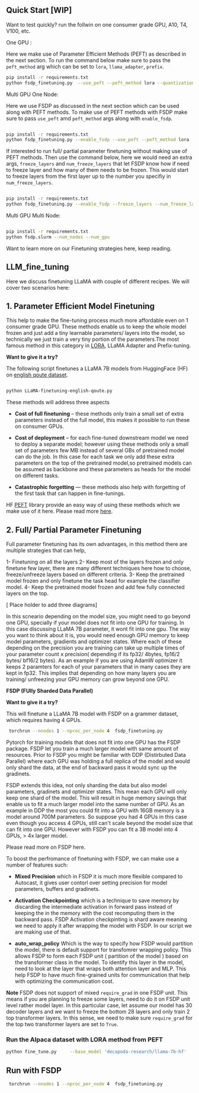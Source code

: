 
## Quick Start [WIP]

Want to test quickly? run the follwin on one consumer grade GPU, A10, T4, V100, etc.

One GPU :

Here we make use of Parameter Efficient Methods (PEFT) as described in the next section. To run the command below make sure to pass the `peft_method` arg which can be set to `lora`, `llama_adapter`, `prefix`.

```bash
pip install -r requirements.txt
python fsdp_finetuning.py  --use_peft --peft_method lora --quantization 

```


Multi GPU One Node:

Here we use FSDP as discussed in the next section which can be used along with PEFT methods. To make use of PEFT methods with FSDP make sure to pass `use_peft` amd `peft_method` args along with `enable_fsdp`.

```bash

pip install -r requirements.txt
python fsdp_finetuning.py --enable_fsdp --use_peft --peft_method lora

```

If interested to run full/ partial parameter finetuning without making use of PEFT methods. Then use the command below, here we would need an extra args, `freeze_layers` and `num_freeze_layers` that let FSDP know how if need to freeze layer and how many of them needs to be frozen. This would start to freeze layers from the first layer up to the number you specifiy in `num_freeze_layers`.

```bash

pip install -r requirements.txt
python fsdp_finetuning.py --enable_fsdp --freeze_layers --num_freeze_layers 30

```

Multi GPU Multi Node:

```bash

pip install -r requirements.txt
python fsdp.slurm --num_nodes --num_gpu

```

Want to learn more on our Finetuning strategies here, keep reading.


## LLM_fine_tuning

Here we discuss finetuning LLaMA with couple of different recipes. We will cover two scenarios here:


## 1. **Parameter Efficient Model Finetuning** 
 This help to make the fine-tuning process much more affordable even on 1 consumer grade GPU. These methods enable us to keep the whole model frozen and just add a tiny learnable parameters/ layers into the model, so technically we just train a very tiny portion of the parameters.The most famous method in this category in [LORA](https://arxiv.org/pdf/2106.09685.pdf), LLaMA Adapter and Prefix-tuning. 

**Want to give it a try?**

The following script finetunes a LLaMA 7B models from HuggingFace (HF) on [english qoute dataset](https://huggingface.co/datasets/Abirate/english_quotes).

```bash

python LLaMA-finetuning-english-qoute.py

```

These methods will address three aspects


- **Cost of full finetuning** – these methods only train a small set of extra parameters instead of the full model, this makes it possible to run these on consumer GPUs.

- **Cost of deployment** – for each fine-tuned downstream model we need to deploy a separate model; however using these methods only a small set of parameters few MB instead of several GBs of pretrained model can do the job. In this case for each task we only add these extra parameters on the top of the pretrained model,so pretrained models can be assumed as backbone and these parameters as heads for the model on different tasks.

- **Catastrophic forgetting** — these methods also help with forgetting of the first task that can happen in fine-tunings.

HF [PEFT](https://github.com/huggingface/peft) library provide an easy way of using these methods which we make use of it here. Please read more [here](https://huggingface.co/blog/peft). 



## 2. **Full/ Partial Parameter Finetuning**

Full parameter finetuning has its own advantages, in this method there are multiple strategies that can help,

1- Finetuning on all the layers
2- Keep most of the layers frozen and only finetune few layer, there are many different techniques here how to choose, freeze/unfreeze layers based on different criteria.
3-  Keep the pretrained model frozen and only finetune the task head for example the classifier model.
4- Keep the pretrained model frozen and add few fully connected layers on the top.

[ Place holder to add three diagrams]
<!-- <div style="display: flex;">
    <img src="image1.jpg" alt="Image 1" width="300" />
    <img src="image2.jpg" alt="Image 2" width="300" />
    <img src="image3.jpg" alt="Image 3" width="300" />
</div> -->


In this scneario depending on the model size, you might need to go beyond one GPU, specially if your model does not fit into one GPU for training. In this case discussing LLaMA 7B parameter, it wont fit into one gpu. The way you want to think about it is, you would need enough GPU memory to keep model parameters, gradients and optimizer states. Where each of these depending on the precision you are training can take up multiple times of your parameter count x precision( depending if its fp32/ 4bytes, fp16/2 bytes/ bf16/2 bytes). As an example if you are using AdamW optimizer it keeps 2 paramters for each of your parameters that in many cases they are kept in fp32. This implies that depending on how many layers you are training/ unfreezing your GPU memory can grow beyond one GPU. 

**FSDP (FUlly Sharded Data Parallel)**

**Want to give it a try?**

This will finetune a LLaMA 7B model with FSDP on a grammer dataset, which requires having 4 GPUs. 

```bash
 torchrun --nnodes 1 --nproc_per_node 4  fsdp_finetuning.py 
 ```
 

Pytorch for training models that does not fit into one GPU has the FSDP package. FSDP let you train a much larger model with same amount of resources. Prior to FSDP you might be familiar with DDP (Distirbuted Data Parallel) where each GPU was holding a full replica of the model and would only shard the data, at the end of backward pass it would sync up the gradinets. 

FSDP extends this idea, not only sharding the data but also model parameters, gradinets and optimizer states. This mean each GPU will only keep one shard of the model. This will result in huge memory savings that enable us to fit a much larger model into the same number of GPU. As an example in DDP the most you could fit into a GPU with 16GB memory is a model around 700M parameters. So suppose you had 4 GPUs in this case even though you access 4 GPUs, still can't scale beyond the model size that can fit into one GPU. However with FSDP you can fit a 3B model into 4 GPUs, > 4x larger model.


Please read more on FSDP here.


To boost the perfromance of finetuning with FSDP, we can make use a number of features such:

- **Mixed Precision** which in FSDP it is much more flexible compared to Autocast, it gives user contorl over setting precision for model parameters, buffers and gradinets. 

- **Activation Checkpointing**  which is a technique to save memory by discarding the intermediate activation in forward pass instead of keeping the in the memory with the cost recomputing them in the backward pass. FSDP Activation checkpinting is shard aware meaning we need to apply it after wrapping the model with FSDP. In our script we are making use of that.

- **auto_wrap_policy** Which is the way to specify how FSDP would partition the model, there is default support for transfomrer wrapping policy. This allows FSDP to form each FSDP unit ( partition of the  model ) based on the transformer class in the model. To identify this layer in the model, need to look at the layer that wraps both attention layer and  MLP. This help FSDP to have much fine-grained units for communication that help with optimizing the communication cost.


**Note** FSDP does not support of mixed `require_grad` in one FSDP unit. This means if you are planning to freeze some layers, need to do it on FSDP unit level rather model layer. In this particular case, let assume our model has 30 decoder layers and we want to freeze the bottom 28 layers and only train 2 top transformer layers. In this sense, we need to make sure `require_grad` for the top two transformer layers are set to `True`.




### Run the Alpaca dataset with LORA method from PEFT

```bash
python fine_tune.py     --base_model 'decapoda-research/llama-7b-hf'     --data_path 'yahma/alpaca-cleaned'     --output_dir './lora-alpaca'     --batch_size 128     --micro_batch_size 4     --num_epochs 1     --learning_rate 1e-4     --cutoff_len 512     --val_set_size 2000     --lora_r 8     --lora_alpha 16     --lora_dropout 0.05     --lora_target_modules '[q_proj,v_proj]'     --train_on_inputs     --group_by_length
```


## Run with FSDP 

```bash
 torchrun --nnodes 1 --nproc_per_node 4  fsdp_finetuning.py 
 ```
 